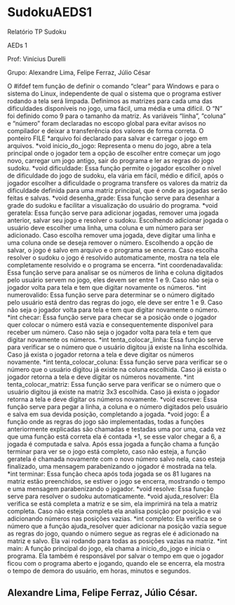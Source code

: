 # SudokuAEDS1
Relatório TP Sudoku

AEDs 1

Prof: Vinícius Durelli


Grupo: Alexandre Lima, Felipe Ferraz, Júlio César












O #ifdef tem função de definir o comando “clear” para Windows e para o sistema do Linux, independente de qual o sistema que o programa estiver rodando a tela será limpada.
Definimos as matrizes para cada uma das dificuldades disponíveis no jogo, uma fácil, uma média e uma difícil. O “N” foi definido como 9 para o tamanho da matriz.
As variáveis “linha”, ”coluna” e “número” foram declaradas no escopo global para evitar avisos no compilador e deixar a transferência dos valores de forma correta.
O ponteiro FILE *arquivo foi declarado para salvar e carregar o jogo em arquivos.
*void inicio_do_jogo: Representa o menu do jogo, abre a tela principal onde o jogador tem a opção de escolher entre começar um jogo novo, carregar um jogo antigo, sair do programa e ler as regras do jogo sudoku.
*void dificuldade: Essa função permite o jogador escolher o nível de dificuldade do jogo de sudoku, ela vária em fácil, médio e difícil, após o jogador escolher a dificuldade o programa transfere os valores da matriz da dificuldade definida para uma matriz principal, que é onde as jogadas serão feitas e salvas.
*void desenha_grade: Essa função serve para desenhar a grade do sudoku e facilitar a visualização do usuário do programa.
*void geratela: Essa função serve para adicionar jogadas, remover uma jogada anterior, salvar seu jogo e resolver o sudoku. Escolhendo adicionar jogada o usuário deve escolher uma linha, uma coluna e um número para ser adicionado. Caso escolha remover uma jogada, deve digitar uma linha e uma coluna onde se deseja remover o número. Escolhendo a opção de salvar, o jogo é salvo em arquivo e o programa se encerra. Caso escolha resolver o sudoku o jogo é resolvido automaticamente, mostra na tela ele completamente resolvido e o programa se encerra.
*int coordenadavalida: Essa função serve para analisar se os números de linha e coluna digitados pelo usuário servem no jogo, eles devem ser entre 1 e 9. Caso não seja o jogador volta para tela e tem que digitar novamente os números.
*int numerovalido: Essa função serve para determinar se o número digitado pelo usuário está dentro das regras do jogo, ele deve ser entre 1 e 9.  Caso não seja o jogador volta para tela e tem que digitar novamente o número.
*int checar: Essa função serve para checar se a posição onde o jogador quer colocar o número está vazia e consequentemente disponível para receber um número. Caso não seja o jogador volta para tela e tem que digitar novamente os números.
*int tenta_colocar_linha: Essa função serve para verificar se o número que o usuário digitou já existe na linha escolhida. Caso já exista o jogador retorna a tela e deve digitar os números novamente.
*int tenta_colocar_coluna: Essa função serve para verificar se o número que o usuário digitou já existe na coluna escolhida. Caso já exista o jogador retorna a tela e deve digitar os números novamente.
*int tenta_colocar_matriz: Essa função serve para verificar se o número que o usuário digitou já existe na matriz 3x3 escolhida. Caso já exista o jogador retorna a tela e deve digitar os números novamente.
*void escreve: Essa função serve para pegar a linha, a coluna e o número digitados pelo usuário e salva em sua devida posição, completando a jogada.
*void jogo: É a função onde as regras do jogo são implementadas, todas a funções anteriormente explicadas são chamadas e testadas uma por uma, cada vez que uma função está correta ela é contada +1, se esse valor chegar a 6, a jogada é computada e salva. Após essa jogada a função chama a função terminar para ver se o jogo está completo, caso não esteja, a função geratela é chamada novamente com o novo número salvo nela, caso esteja finalizado, uma mensagem parabenizando o jogador é mostrada na tela.
*int terminar: Essa função checa após toda jogada se os 81 lugares na matriz estão preenchidos, se estiver o jogo se encerra, mostrando o tempo e uma mensagem parabenizando o jogador.
*void resolve: Essa função serve para resolver o sudoku automaticamente.
*void ajuda_resolver: Ela verifica se está completa a matriz e se sim, ela imprimirá na tela a matriz completa. Caso não esteja completa ela analisa posição por posição e vai adicionando números nas posições vazias.
*int completo: Ela verifica se o número que a função ajuda_resolver quer adicionar na posição vazia segue as regras do jogo, quando o número segue as regras ele é adicionado na matriz e salvo. Ela vai rodando para todas as posições vazias na matriz. 
*int main: A função principal do jogo, ela chama a inicio_do_jogo e inicia o programa. Ela também é responsável por salvar o tempo em que o jogador ficou com o programa aberto e jogando, quando ele se encerra, ela mostra o tempo de demora do usuário, em horas, minutos e segundos.
 	

Alexandre Lima, Felipe Ferraz, Júlio César.
--------------------------------------------------------------------------------------
